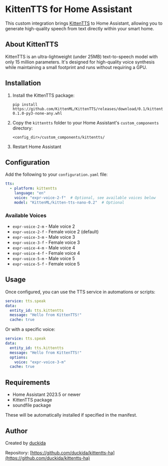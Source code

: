 # KittenTTS for Home Assistant

This custom integration brings [KittenTTS](https://github.com/KittenML/KittenTTS) to Home Assistant, allowing you to generate high-quality speech from text directly within your smart home.

## About KittenTTS

KittenTTS is an ultra-lightweight (under 25MB) text-to-speech model with only 15 million parameters. It's designed for high-quality voice synthesis while maintaining a small footprint and runs without requiring a GPU.

## Installation

1. Install the KittenTTS package:
   ```
   pip install https://github.com/KittenML/KittenTTS/releases/download/0.1/kittentts-0.1.0-py3-none-any.whl
   ```

2. Copy the `kittentts` folder to your Home Assistant's `custom_components` directory:
   ```
   <config_dir>/custom_components/kittentts/
   ```

3. Restart Home Assistant

## Configuration

Add the following to your `configuration.yaml` file:

```yaml
tts:
  - platform: kittentts
    language: "en"
    voice: "expr-voice-2-f"  # Optional, see available voices below
    model: "KittenML/kitten-tts-nano-0.2"  # Optional
```

### Available Voices

- `expr-voice-2-m` - Male voice 2
- `expr-voice-2-f` - Female voice 2 (default)
- `expr-voice-3-m` - Male voice 3
- `expr-voice-3-f` - Female voice 3
- `expr-voice-4-m` - Male voice 4
- `expr-voice-4-f` - Female voice 4
- `expr-voice-5-m` - Male voice 5
- `expr-voice-5-f` - Female voice 5

## Usage

Once configured, you can use the TTS service in automations or scripts:

```yaml
service: tts.speak
data:
  entity_id: tts.kittentts
  message: "Hello from KittenTTS!"
  cache: true
```

Or with a specific voice:

```yaml
service: tts.speak
data:
  entity_id: tts.kittentts
  message: "Hello from KittenTTS!"
  options:
    voice: "expr-voice-3-m"
  cache: true
```

## Requirements

- Home Assistant 2023.5 or newer
- KittenTTS package
- soundfile package

These will be automatically installed if specified in the manifest.

## Author

Created by [duckida](https://github.com/duckida)

Repository: [https://github.com/duckida/kittentts-ha](https://github.com/duckida/kittentts-ha)